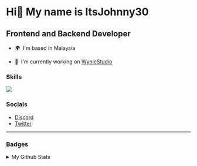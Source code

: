 Hi👋 My name is ItsJohnny30
===================================================================================================================================

Frontend and Backend Developer
------------------------------

* 🌍  I'm based in Malaysia
<!--* 🖥️  See my portfolio at [My portfolio](http://itsjohnny30.vercel.app) !-->
* 🚀  I'm currently working on [WynicStudio](http://github.com/WynicStudio)

### Skills


<p align="left">
<img src="https://skillicons.dev/icons?i=vscode,py,nodejs,js,ts,html,css,php,flask,express,next,react,vite,vue,nuxt,tailwindcss,bootstrap,discord,github,vercel,git&perline=6"/>


### Socials

- [Discord](https://discord.com/users/740101219053338695)
- [Twitter](https://twitter.com/@ItsJohnny30)

---

### Badges

<details>
<summary>
My Github Stats
</summary>

<a href="http://www.github.com/ItsJohnny30"><img src="https://github-readme-stats.vercel.app/api?username=ItsJohnny30&show_icons=true&hide=&count_private=true&title_color=0891b2&text_color=ffffff&icon_color=0891b2&bg_color=1c1917&hide_border=true&show_icons=true" alt="ItsJohnny30's GitHub stats" /></a>

<a href="http://www.github.com/ItsJohnny30"><img src="https://github-readme-streak-stats.herokuapp.com/?user=ItsJohnny30&stroke=ffffff&background=1c1917&ring=0891b2&fire=0891b2&currStreakNum=ffffff&currStreakLabel=0891b2&sideNums=ffffff&sideLabels=ffffff&dates=ffffff&hide_border=true" /></a>

<a href="https://github.com/ItsJohnny30" align="left"><img src="https://github-readme-stats.vercel.app/api/top-langs/?username=ItsJohnny30&langs_count=10&title_color=0891b2&text_color=ffffff&icon_color=0891b2&bg_color=1c1917&hide_border=true&locale=en&custom_title=Top%20%Languages" alt="Top Languages" /></a>

</details>

